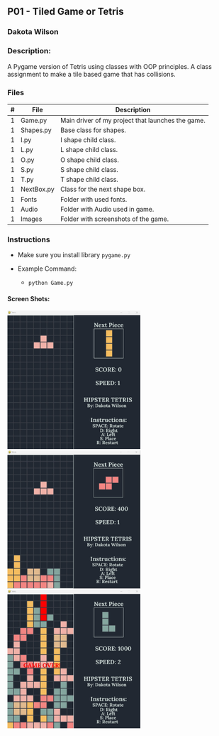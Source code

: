 ## P01 - Tiled Game or Tetris
### Dakota Wilson
### Description:

A Pygame version of Tetris using classes with OOP principles. A class assignment to make a tile based game that has collisions.

### Files

|   #   | File            | Description                                        |
| :---: | --------------- | -------------------------------------------------- |
|   1   | Game.py         | Main driver of my project that launches the game.  |
|   1   | Shapes.py       | Base class for shapes.                             |
|   1   | I.py            | I shape child class.                               |
|   1   | L.py            | L shape child class.                               |
|   1   | O.py            | O shape child class.                               |
|   1   | S.py            | S shape child class.                               |
|   1   | T.py            | T shape child class.                               |
|   1   | NextBox.py      | Class for the next shape box.                      |
|   1   | Fonts           | Folder with used fonts.                            |
|   1   | Audio           | Folder with Audio used in game.                    |
|   1   | Images          | Folder with screenshots of the game.               |

### Instructions

- Make sure you install library `pygame.py`

- Example Command:
    - `python Game.py`

#### Screen Shots:
<img src="Images/Start.jpg" width="300">
<img src="Images/Gameplay.jpg" width="300">
<img src="Images/Gameover.jpg" width="300">